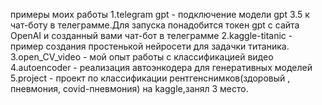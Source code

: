 примеры моих работы
1.telegram gpt -  подключение модели gpt 3.5 к чат-боту в телеграмме.Для запуска понадобится токен gpt с сайта OpenAI и созданный вами чат-бот в телеграмме
2.kaggle-titanic - пример создания простенькой нейросети для задачки титаника.
3.open_CV_video - мой опыт работы с  классификацией видео
4.autoencoder - реализация автоэнкодера для генеративных моделей
5.project - проект по классификации рентгенснимков(здоровый , пневмония, covid-пневмония) на kaggle,занял 3 место.
